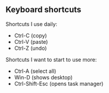 ## Keyboard shortcuts
Shortcuts I use daily: 
- Ctrl-C (copy)
- Ctrl-V (paste)
- Ctrl-Z (undo)

Shortcuts I want to start to use more: 
- Ctrl-A (select all)
- Win-D (shows desktop)
- Ctrl-Shift-Esc (opens task manager)
